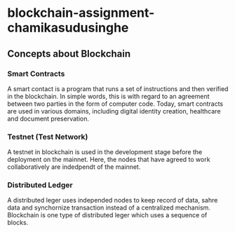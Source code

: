 # blockchain-assignment-chamikasudusinghe

## Concepts about Blockchain

### Smart Contracts

A smart contact is a program that runs a set of instructions and then verified in the blockchain. In simple words, this is with regard to an agreement between two parties in the form of computer code. Today, smart contracts are used in various domains, including digital identity creation, healthcare and document preservation.

### Testnet (Test Network)

A testnet in blockchain is used in the development stage before the deployment on the mainnet. Here, the nodes that have agreed to work collaboratively are indedpendt of the mainnet.

### Distributed Ledger

A distributed leger uses independed nodes to keep record of data, sahre data and synchornize transaction instead of a centralized mechanism. Blockchain is one type of distributed leger which uses a sequence of blocks.
